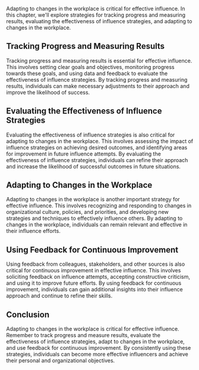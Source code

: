 
Adapting to changes in the workplace is critical for effective influence. In this chapter, we'll explore strategies for tracking progress and measuring results, evaluating the effectiveness of influence strategies, and adapting to changes in the workplace.

Tracking Progress and Measuring Results
---------------------------------------

Tracking progress and measuring results is essential for effective influence. This involves setting clear goals and objectives, monitoring progress towards these goals, and using data and feedback to evaluate the effectiveness of influence strategies. By tracking progress and measuring results, individuals can make necessary adjustments to their approach and improve the likelihood of success.

Evaluating the Effectiveness of Influence Strategies
----------------------------------------------------

Evaluating the effectiveness of influence strategies is also critical for adapting to changes in the workplace. This involves assessing the impact of influence strategies on achieving desired outcomes, and identifying areas for improvement in future influence attempts. By evaluating the effectiveness of influence strategies, individuals can refine their approach and increase the likelihood of successful outcomes in future situations.

Adapting to Changes in the Workplace
------------------------------------

Adapting to changes in the workplace is another important strategy for effective influence. This involves recognizing and responding to changes in organizational culture, policies, and priorities, and developing new strategies and techniques to effectively influence others. By adapting to changes in the workplace, individuals can remain relevant and effective in their influence efforts.

Using Feedback for Continuous Improvement
-----------------------------------------

Using feedback from colleagues, stakeholders, and other sources is also critical for continuous improvement in effective influence. This involves soliciting feedback on influence attempts, accepting constructive criticism, and using it to improve future efforts. By using feedback for continuous improvement, individuals can gain additional insights into their influence approach and continue to refine their skills.

Conclusion
----------

Adapting to changes in the workplace is critical for effective influence. Remember to track progress and measure results, evaluate the effectiveness of influence strategies, adapt to changes in the workplace, and use feedback for continuous improvement. By consistently using these strategies, individuals can become more effective influencers and achieve their personal and organizational objectives.
